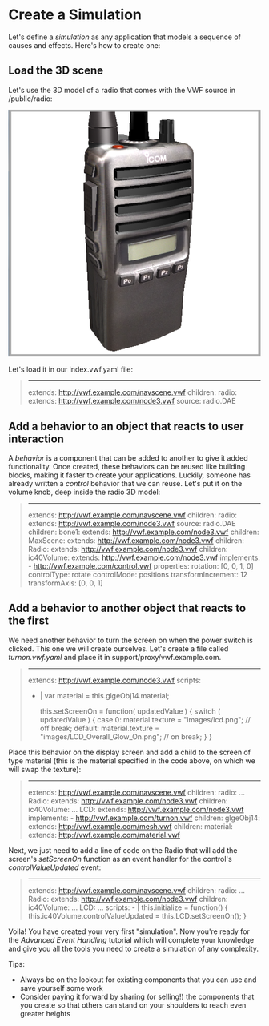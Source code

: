 # Create a Simulation

Let's define a *simulation* as any application that models a sequence of causes and effects.  Here's how to create one:

## Load the 3D scene

Let's use the 3D model of a radio that comes with the VWF source in /public/radio:

![The radio 3D model for this recipe](images/radio.png)

Let's load it in our index.vwf.yaml file:

>	---
>	extends: http://vwf.example.com/navscene.vwf
>	children:
>	  radio:
>	    extends: http://vwf.example.com/node3.vwf
>	    source: radio.DAE
>	

## Add a behavior to an object that reacts to user interaction

A *behavior* is a component that can be added to another to give it added functionality.  Once created, these behaviors can be reused like building blocks, making it faster to create your applications.  Luckily, someone has already written a *control* behavior that we can reuse.  Let's put it on the volume knob, deep inside the radio 3D model:

>	---
>	extends: http://vwf.example.com/navscene.vwf
>	children:
>	  radio:
>	    extends: http://vwf.example.com/node3.vwf
>	    source: radio.DAE
>	    children:
>	      bone1:
>	        extends: http://vwf.example.com/node3.vwf
>	        children:
>	          MaxScene:
>	            extends: http://vwf.example.com/node3.vwf
>	            children:
>	              Radio:
>	                extends: http://vwf.example.com/node3.vwf
>	                children:
>	                  ic40Volume:
>	                    extends: http://vwf.example.com/node3.vwf
>	                    implements:
>	                    - http://vwf.example.com/control.vwf
>	                    properties:
>	                      rotation: [0, 0, 1, 0]
>	                      controlType: rotate
>	                      controlMode: positions
>	                      transformIncrement: 12
>	                      transformAxis: [0, 0, 1]
>	

## Add a behavior to another object that reacts to the first

We need another behavior to turn the screen on when the power switch is clicked.  This one we will create ourselves.  Let's create a file called *turnon.vwf.yaml* and place it in support/proxy/vwf.example.com.  

>	---
>	extends: http://vwf.example.com/node3.vwf
>	scripts:
>	- |
>	  var material = this.glgeObj14.material;
>	
>	  this.setScreenOn = function( updatedValue ) {
>	    switch ( updatedValue ) {
>	      case 0:
>	        material.texture = "images/lcd.png"; // off
>	        break;
>	      default:
>	        material.texture = "images/LCD_Overall_Glow_On.png"; // on
>	        break;
>	    }
>	  }
>	

Place this behavior on the display screen and add a child to the screen of type material (this is the material specified in the code above, on which we will swap the texture):

>	---
>	extends: http://vwf.example.com/navscene.vwf
>	children:
>	  radio:
>	    ...
>	              Radio:
>	                extends: http://vwf.example.com/node3.vwf
>	                children:
>	                  ic40Volume:
>	                    ...
>	                  LCD:
>	                    extends: http://vwf.example.com/node3.vwf
>	                    implements:
>	                    - http://vwf.example.com/turnon.vwf
>	                    children:
>	                      glgeObj14:
>	                        extends: http://vwf.example.com/mesh.vwf
>	                        children:
>	                          material:
>	                            extends: http://vwf.example.com/material.vwf
>	

Next, we just need to add a line of code on the Radio that will add the screen's *setScreenOn* function as an event handler for the  control's *controlValueUpdated* event:

>	---
>	extends: http://vwf.example.com/navscene.vwf
>	children:
>	  radio:
>	    ...
>	              Radio:
>	                extends: http://vwf.example.com/node3.vwf
>	                children:
>	                  ic40Volume:
>	                    ...
>	                  LCD:
>	                    ...
>                     scripts:
>	                  - |
>	                    this.initialize = function() {
>	                      this.ic40Volume.controlValueUpdated = this.LCD.setScreenOn();
>	                    }
>	

Voila!  You have created your very first "simulation".  Now you're ready for the *Advanced Event Handling* tutorial which will complete your knowledge and give you all the tools you need to create a simulation of any complexity.

Tips:

- Always be on the lookout for existing components that you can use and save yourself some work
- Consider paying it forward by sharing (or selling!) the components that you create so that others can stand on your shoulders to reach even greater heights